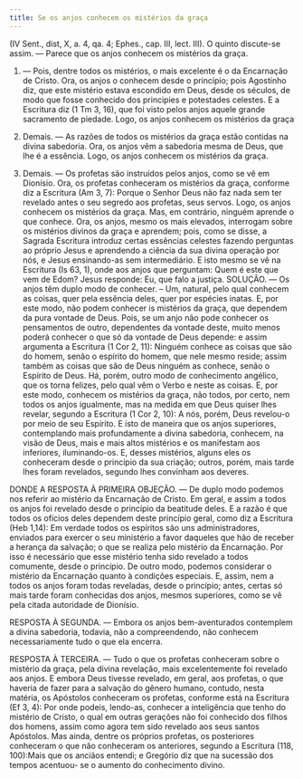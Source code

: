 ```yaml
---
title: Se os anjos conhecem os mistérios da graça
---
```


(IV Sent., dist, X, a. 4, qa. 4; Ephes., cap. III, lect. III).
  O quinto discute-se assim. — Parece que os anjos conhecem os mistérios da graça.  

1. — Pois, dentre todos os mistérios, o mais excelente é o da Encarnação de Cristo. Ora, os anjos o conhecem desde o princípio; pois Agostinho diz, que este mistério estava escondido em Deus, desde os séculos, de modo que fosse conhecido dos principies e potestades celestes. E a Escritura diz (1 Tm 3, 16), que foi visto pelos anjos aquele grande sacramento de piedade. Logo, os anjos conhecem os mistérios da graça  

2. Demais. — As razões de todos os mistérios da graça estão contidas na divina sabedoria. Ora, os anjos vêm a sabedoria mesma de Deus, que lhe é a essência. Logo, os anjos conhecem os mistérios da graça.  

3. Demais. — Os profetas são instruídos pelos anjos, como se vê em Dionísio. Ora, os profetas conheceram os mistérios da graça, conforme diz a Escritura (Am 3, 7): Porque o Senhor Deus não faz nada sem ter revelado antes o seu segredo aos profetas, seus servos. Logo, os anjos conhecem os mistérios da graça.  Mas, em contrário, ninguém aprende o que conhece. Ora, os anjos, mesmo os mais elevados, interrogam sobre os mistérios divinos da graça e aprendem; pois, como se disse, a Sagrada Escritura introduz certas essências celestes fazendo perguntas ao próprio Jesus e aprendendo a ciência da sua divina operação por nós, e Jesus ensinando-as sem intermediário. E isto mesmo se vê na Escritura (Is 63, 1), onde aos anjos que perguntam: Quem é este que vem de Edom? Jesus responde: Eu, que falo a justiça.  SOLUÇÂO. — Os anjos têm duplo modo de conhecer. – Um, natural, pelo qual conhecem as coisas, quer pela essência deles, quer por espécies inatas. E, por este modo, não podem conhecer is mistérios da graça, que dependem da pura vontade de Deus. Pois, se um anjo não pode conhecer os pensamentos de outro, dependentes da vontade deste, muito menos poderá conhecer o que só da vontade de Deus depende: e assim argumenta a Escritura (1 Cor 2, 11): Ninguém conhece as coisas que são do homem, senão o espírito do homem, que nele mesmo reside; assim também as coisas que são de Deus ninguém as conhece, senão o Espírito de Deus.  Há, porém, outro modo de conhecimento angélico, que os torna felizes, pelo qual vêm o Verbo e neste as coisas. E, por este modo, conhecem os mistérios da graça, não todos, por certo, nem todos os anjos igualmente, mas na medida em que Deus quiser lhes revelar, segundo a Escritura (1 Cor 2, 10): A nós, porém, Deus revelou-o por meio de seu Espírito. E isto de maneira que os anjos superiores, contemplando mais profundamente a divina sabedoria, conhecem, na visão de Deus, mais e mais altos mistérios e os manifestam aos inferiores, iluminando-os. E, desses mistérios, alguns eles os conheceram desde o princípio da sua criação; outros, porém, mais tarde lhes foram revelados, segundo lhes convinham aos deveres.  

DONDE A RESPOSTA À PRIMEIRA OBJEÇÃO. — De duplo modo podemos nos referir ao mistério da Encarnação de Cristo. Em geral, e assim a todos os anjos foi revelado desde o princípio da beatitude deles. E a razão é que todos os ofícios deles dependem deste princípio geral, como diz a Escritura (Heb 1,14): Em verdade todos os espíritos são uns administradores, enviados para exercer o seu ministério a favor daqueles que hão de receber a herança da salvação; o que se realiza pelo mistério da Encarnação. Por isso é necessário que esse mistério tenha sido revelado a todos comumente, desde o princípio. De outro modo, podemos considerar o mistério da Encarnação quanto à condições especiais. E, assim, nem a todos os anjos foram todas reveladas, desde o princípio; antes, certas só mais tarde foram conhecidas dos anjos, mesmos superiores, como se vê pela citada autoridade de Dionísio.  

RESPOSTA À SEGUNDA. — Embora os anjos bem-aventurados contemplem a divina sabedoria, todavia, não a compreendendo, não conhecem necessariamente tudo o que ela encerra.  

RESPOSTA À TERCEIRA. — Tudo o que os profetas conheceram sobre o mistério da graça, pela divina revelação, mais excelentemente foi revelado aos anjos. E embora Deus tivesse revelado, em geral, aos profetas, o que haveria de fazer para a salvação do gênero humano, contudo, nesta matéria, os Apóstolos conheceram os profetas, conforme está na Escritura (Ef 3, 4): Por onde podeis, lendo-as, conhecer a inteligência que tenho do mistério de Cristo, o qual em outras gerações não foi conhecido dos filhos dos homens, assim como agora tem sido revelado aos seus santos Apóstolos. Mas ainda, dentre os próprios profetas, os posteriores conheceram o que não conheceram os anteriores, segundo a Escritura (118, 100):Mais que os anciãos entendi; e Gregório diz que na sucessão dos tempos acentuou- se o aumento do conhecimento divino.